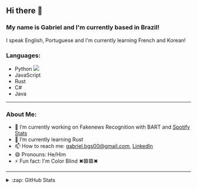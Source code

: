 ## Hi there 👋

### My name is Gabriel and I'm currently based in Brazil!

I speak English, Portuguese and I'm currently learning French and Korean!

### Languages:
- Python <img src="https://cdn.jsdelivr.net/gh/devicons/devicon/icons/python/python-plain.svg" />
- JavaScript
- Rust
- C#
- Java

---

### About Me:
- 🔭 I’m currently working on Fakenews Recognition with BART and [Spotify Stats](https://github.com/GabrielBG0/Spotify-Stats.js)
- 🌱 I’m currently learning Rust
- 📫 How to reach me: <gabriel.bgs00@gmail.com>, [LinkedIn](https://www.linkedin.com/in/gabrielbgutierrez/)
- 😄 Pronouns: He/Him
- ⚡ Fun fact: I'm Color Blind ✖🟩🟥✖

---

<details>
  </br>
  <summary>:zap: GitHub Stats</summary>

  ![Gabriel's GitHub stats](https://github-readme-stats.vercel.app/api?username=GabrielBG0&theme=tokyonight&show_icons=true&count_private=true)

</details>
